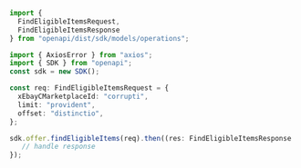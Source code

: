 <!-- Start SDK Example Usage -->
```typescript
import {
  FindEligibleItemsRequest,
  FindEligibleItemsResponse
} from "openapi/dist/sdk/models/operations";

import { AxiosError } from "axios";
import { SDK } from "openapi";
const sdk = new SDK();

const req: FindEligibleItemsRequest = {
  xEbayCMarketplaceId: "corrupti",
  limit: "provident",
  offset: "distinctio",
};

sdk.offer.findEligibleItems(req).then((res: FindEligibleItemsResponse | AxiosError) => {
   // handle response
});
```
<!-- End SDK Example Usage -->